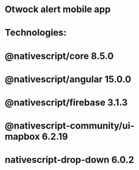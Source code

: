 # Otwock alert mobile app 

# Technologies: 
# @nativescript/core 8.5.0
# @nativescript/angular 15.0.0
# @nativescript/firebase 3.1.3
# @nativescript-community/ui-mapbox 6.2.19
# nativescript-drop-down 6.0.2
